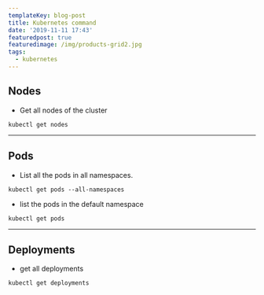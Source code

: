 ```yaml
---
templateKey: blog-post
title: Kubernetes command
date: '2019-11-11 17:43'
featuredpost: true
featuredimage: /img/products-grid2.jpg
tags:
  - kubernetes
---
```

## Nodes
- Get all nodes of the cluster
```
kubectl get nodes
```

***

## Pods
- List all the pods in all namespaces.
```
kubectl get pods --all-namespaces
```

- list the pods in the default namespace
```
kubectl get pods
```

***

## Deployments
- get all deployments
```
kubectl get deployments
```
